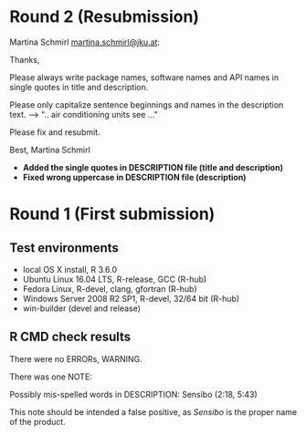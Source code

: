 # Round 2 (Resubmission)

Martina Schmirl <martina.schmirl@jku.at>:

Thanks,

Please always write package names, software names and API names in 
single quotes in title and description.

Please only capitalize sentence beginnings and names in the description 
text. --> ".. air conditioning units see ..."

Please fix and resubmit.

Best,
Martina Schmirl

* **Added the single quotes in DESCRIPTION file (title and description)**
* **Fixed wrong uppercase in DESCRIPTION file (description)**

# Round 1 (First submission)

## Test environments
* local OS X install, R 3.6.0
* Ubuntu Linux 16.04 LTS, R-release, GCC (R-hub)
* Fedora Linux, R-devel, clang, gfortran (R-hub)
* Windows Server 2008 R2 SP1, R-devel, 32/64 bit (R-hub)
* win-builder (devel and release)

## R CMD check results
There were no ERRORs, WARNING.

There was one NOTE:

Possibly mis-spelled words in DESCRIPTION:
  Sensibo (2:18, 5:43)
  
This note should be intended a false positive, as _Sensibo_ is the proper name of the product.